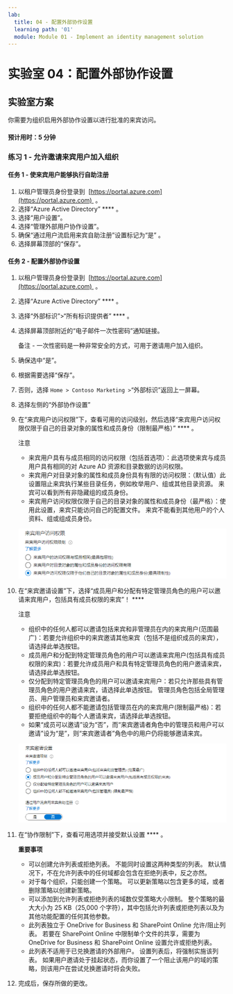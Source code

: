 ```yaml
---
lab:
  title: 04 - 配置外部协作设置
  learning path: '01'
  module: Module 01 - Implement an identity management solution
---
```


# 实验室 04：配置外部协作设置

## 实验室方案

你需要为组织启用外部协作设置以进行批准的来宾访问。

#### 预计用时：5 分钟

### 练习 1 - 允许邀请来宾用户加入组织

#### 任务 1 - 使来宾用户能够执行自助注册

1. 以租户管理员身份登录到  [https://portal.azure.com](https://portal.azure.com)  。
2. 选择“Azure Active Directory” **** 。
3. 选择“用户设置”。
4. 选择“管理外部用户协作设置”。
5. 确保“通过用户流启用来宾自助注册”设置标记为“是” 。
6. 选择屏幕顶部的“保存”。

#### 任务 2 - 配置外部协作设置

1. 以租户管理员身份登录到  [https://portal.azure.com](https://portal.azure.com)  。
2. 选择“Azure Active Directory” **** 。
3. 选择“外部标识”>“所有标识提供者” **** 。
4. 选择屏幕顶部附近的“电子邮件一次性密码”通知链接。

    备注 - 一次性密码是一种非常安全的方式，可用于邀请用户加入组织。
    
5. 确保选中“是”。
6. 根据需要选择“保存”。
7. 否则，选择 `Home > Contoso Marketing >`“外部标识”返回上一屏幕。
8. 选择左侧的“外部协作设置”

9. 在“来宾用户访问权限”下，查看可用的访问级别，然后选择“来宾用户访问权限仅限于自己的目录对象的属性和成员身份（限制最严格）” **** 。

    注意
    - 来宾用户具有与成员相同的访问权限（包括首选项）：此选项使来宾与成员用户具有相同的对 Azure AD 资源和目录数据的访问权限。
    - 来宾用户对目录对象的属性和成员身份具有有限的访问权限：（默认值）此设置阻止来宾执行某些目录任务，例如枚举用户、组或其他目录资源。 来宾可以看到所有非隐藏组的成员身份。
    - 来宾用户访问权限仅限于自己的目录对象的属性和成员身份（最严格）：使用此设置，来宾只能访问自己的配置文件。 来宾不能看到其他用户的个人资料、组或组成员身份。

    ![显示来宾用户访问限制选项的屏幕图像](./media/lp1-mod3-guest-user-access-restrictions.png)

10. 在“来宾邀请设置”下，选择“成员用户和分配有特定管理员角色的用户可以邀请来宾用户，包括具有成员权限的来宾”！ ****

    注意
    - 组织中的任何人都可以邀请包括来宾和非管理员在内的来宾用户(范围最广)：若要允许组织中的来宾邀请其他来宾（包括不是组织成员的来宾），请选择此单选按钮。
    - 成员用户和分配到特定管理员角色的用户可以邀请来宾用户(包括具有成员权限的来宾)：若要允许成员用户和具有特定管理员角色的用户邀请来宾，请选择此单选按钮。
    - 仅分配到特定管理员角色的用户可以邀请来宾用户：若只允许那些具有管理员角色的用户邀请来宾，请选择此单选按钮。 管理员角色包括全局管理员、用户管理员和来宾邀请者。
    - 组织中的任何人都不能邀请包括管理员在内的来宾用户(限制最严格)：若要拒绝组织中的每个人邀请来宾，请选择此单选按钮。
    - 如果“成员可以邀请”设为“否”，而“来宾邀请者角色中的管理员和用户可以邀请”设为“是”，则“来宾邀请者”角色中的用户仍将能够邀请来宾。

    ![显示来宾邀请设置的屏幕图像，其中突出显示了“来宾可以邀请”设为“否”](./media/lp1-mod3-guest-user-invite-settings.png)

11. 在“协作限制”下，查看可用选项并接受默认设置 **** 。

    **重要事项**
    - 可以创建允许列表或拒绝列表。 不能同时设置这两种类型的列表。 默认情况下，不在允许列表中的任何域都会包含在拒绝列表中，反之亦然。
    - 对于每个组织，只能创建一个策略。 可以更新策略以包含更多的域，或者删除策略以创建新策略。
    - 可以添加到允许列表或拒绝列表的域数仅受策略大小限制。 整个策略的最大大小为 25 KB（25,000 个字符），其中包括允许列表或拒绝列表以及为其他功能配置的任何其他参数。
    - 此列表独立于 OneDrive for Business 和 SharePoint Online 允许/阻止列表。 若要在 SharePoint Online 中限制单个文件的共享，需要为 OneDrive for Business 和 SharePoint Online 设置允许或拒绝列表。
    - 此列表不适用于已兑换邀请的外部用户。 设置列表后，将强制实施该列表。 如果用户邀请处于挂起状态，而你设置了一个阻止该用户的域的策略，则该用户在尝试兑换邀请时将会失败。

12. 完成后，保存所做的更改。

